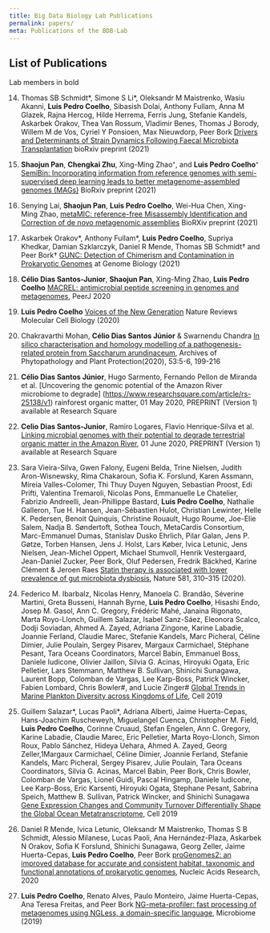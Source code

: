 ```yaml
---
title: Big Data Biology Lab Publications
permalink: papers/
meta: Publications of the BDB-Lab
---
```


## List of Publications

Lab members in bold

14. Thomas SB Schmidt*, Simone S Li*, Oleksandr M Maistrenko, Wasiu Akanni,
    **Luis Pedro Coelho**, Sibasish Dolai, Anthony Fullam, Anna M Glazek, Rajna
    Hercog, Hilde Herrema, Ferris Jung, Stefanie Kandels, Askarbek Orakov, Thea
    Van Rossum, Vladimir Benes, Thomas J Borody, Willem M de Vos, Cyriel
    Y Ponsioen, Max Nieuwdorp, Peer Bork [Drivers and Determinants of Strain
    Dynamics Following Faecal Microbiota
    Transplantation](https://doi.org/10.1101/2021.09.30.462010) bioRxiv
    preprint (2021)

13. **Shaojun Pan**, **Chengkai Zhu**, Xing-Ming Zhao⁺, and **Luis Pedro
    Coelho**⁺ [SemiBin: Incorporating information from reference genomes with
    semi-supervised deep learning leads to better metagenome-assembled genomes
    (MAGs)](https://doi.org/10.1101/2021.08.16.456517) BioRxiv preprint (2021)

12. Senying Lai, **Shaojun Pan**, **Luis Pedro Coelho**, Wei-Hua Chen, Xing-Ming Zhao,
    [metaMIC: reference-free Misassembly Identification and Correction of de
    novo metagenomic
    assemblies](https://www.biorxiv.org/content/10.1101/2021.06.22.449514v1)
    BioRXiv preprint (2021)

11. Askarbek Orakov\*, Anthony Fullam\*, **Luis Pedro Coelho**, Supriya
    Khedkar, Damian Szklarczyk, Daniel R Mende, Thomas SB Schmidt† and Peer
    Bork† [GUNC: Detection of Chimerism and Contamination in Prokaryotic
    Genomes](https://link.springer.com/article/10.1186/s13059-021-02393-0) at
    Genome Biology (2021)

10. **Célio Dias Santos-Junior**, **Shaojun Pan**, Xing-Ming Zhao, **Luis Pedro
   Coelho** [MACREL: antimicrobial peptide screening in genomes and
   metagenomes](https://peerj.com/articles/10555/), PeerJ 2020

9. **Luis Pedro Coelho** [Voices of the New
    Generation](https://www.nature.com/articles/s41580-020-0265-5) Nature
    Reviews Molecular Cell Biology (2020)

8. Chakravarthi Mohan, **Célio Dias Santos Júnior** & Swarnendu Chandra
   [In silico characterisation and homology modelling of a pathogenesis-related
   protein from Saccharum arundinaceum](https://doi.org/10.1080/03235408.2020.1736739),
   Archives of Phytopathology and Plant Protection(2020), 53:5-6, 199-216

7. **Célio Dias Santos Júnior**, Hugo Sarmento, Fernando Pellon de Miranda et al.
   [Uncovering the genomic potential of the Amazon River microbiome to degrade]
   (https://www.researchsquare.com/article/rs-25138/v1) rainforest organic matter,
   01 May 2020, PREPRINT (Version 1) available at Research Square

6. **Celio Dias Santos-Junior**, Ramiro Logares, Flavio Henrique-Silva et al.
   [Linking microbial genomes with their potential to degrade terrestrial
   organic matter in the Amazon River](https://www.researchsquare.com/article/rs-32535/v1),
   01 June 2020, PREPRINT (Version 1) available at Research Square

5. Sara Vieira-Silva, Gwen Falony, Eugeni Belda, Trine Nielsen, Judith
   Aron-Wisnewsky, Rima Chakaroun, Sofia K. Forslund, Karen Assmann, Mireia
   Valles-Colomer, Thi Thuy Duyen Nguyen, Sebastian Proost, Edi Prifti,
   Valentina Tremaroli, Nicolas Pons, Emmanuelle Le Chatelier, Fabrizio
   Andreelli, Jean-Phillippe Bastard, **Luis Pedro Coelho**, Nathalie Galleron,
   Tue H. Hansen, Jean-Sébastien Hulot, Christian Lewinter, Helle K. Pedersen,
   Benoit Quinquis, Christine Rouault, Hugo Roume, Joe-Elie Salem, Nadja B.
   Søndertoft, Sothea Touch, MetaCardis Consortium, Marc-Emmanuel Dumas,
   Stanislav Dusko Ehrlich, Pilar Galan, Jens P. Gøtze, Torben Hansen, Jens J.
   Holst, Lars Køber, Ivica Letunic, Jens Nielsen, Jean-Michel Oppert, Michael
   Stumvoll, Henrik Vestergaard, Jean-Daniel Zucker, Peer Bork, Oluf Pedersen,
   Fredrik Bäckhed, Karine Clément & Jeroen Raes [Statin therapy is associated
   with lower prevalence of gut microbiota
   dysbiosis](https://doi.org/10.1038/s41586-020-2269-x), Nature 581, 310–315
   (2020).

4. Federico M. Ibarbalz, Nicolas Henry, Manoela C. Brandão, Séverine Martini,
   Greta Busseni, Hannah Byrne, **Luis Pedro Coelho**, Hisashi Endo, Josep M.
   Gasol, Ann C. Gregory, Frédéric Mahé, Janaina Rigonato, Marta Royo-Llonch,
   Guillem Salazar, Isabel Sanz-Sáez, Eleonora Scalco, Dodji Soviadan, Ahmed A.
   Zayed, Adriana Zingone, Karine Labadie, Joannie Ferland, Claudie Marec,
   Stefanie Kandels, Marc Picheral, Céline Dimier, Julie Poulain, Sergey
   Pisarev, Margaux Carmichael, Stéphane Pesant, Tara Oceans Coordinators,
   Marcel Babin, Emmanuel Boss, Daniele Iudicone, Olivier Jaillon, Silvia G.
   Acinas, Hiroyuki Ogata, Eric Pelletier, Lars Stemmann, Matthew B. Sullivan,
   Shinichi Sunagawa, Laurent Bopp, Colomban de Vargas, Lee Karp-Boss, Patrick
   Wincker, Fabien Lombard, Chris Bowler#, and Lucie Zinger# [Global Trends in
   Marine Plankton Diversity across Kingdoms of
   Life](https://www.cell.com/cell/fulltext/S0092-8674(19)31124-9), Cell 2019

3. Guillem Salazar\*, Lucas Paoli\*, Adriana Alberti, Jaime Huerta-Cepas,
   Hans-Joachim Ruscheweyh, Miguelangel Cuenca, Christopher M. Field, **Luis
   Pedro Coelho**, Corinne Cruaud, Stefan Engelen, Ann C. Gregory, Karine
   Labadie, Claudie Marec, Eric Pelletier, Marta Royo-Llonch, Simon Roux, Pablo
   Sánchez, Hideya Uehara, Ahmed A. Zayed, Georg Zeller,1Margaux Carmichael,
   Céline Dimier, Joannie Ferland, Stefanie Kandels, Marc Picheral, Sergey
   Pisarev, Julie Poulain, Tara Oceans Coordinators, Silvia G. Acinas, Marcel
   Babin, Peer Bork, Chris Bowler, Colomban de Vargas, Lionel Guidi, Pascal
   Hingamp, Daniele Iudicone, Lee Karp-Boss, Eric Karsenti, Hiroyuki Ogata,
   Stephane Pesant, Sabrina Speich, Matthew B. Sullivan, Patrick Wincker, and
   Shinichi Sunagawa [Gene Expression Changes and Community Turnover
   Differentially Shape the Global Ocean
   Metatranscriptome](https://www.cell.com/cell/fulltext/S0092-8674(19)31164-X),
   Cell 2019

2. Daniel R Mende, Ivica Letunic, Oleksandr M Maistrenko, Thomas S B Schmidt,
   Alessio Milanese, Lucas Paoli, Ana Hernández-Plaza, Askarbek N Orakov, Sofia
   K Forslund, Shinichi Sunagawa, Georg Zeller, Jaime Huerta-Cepas, **Luis
   Pedro Coelho**, Peer Bork [proGenomes2: an improved database for accurate
   and consistent habitat, taxonomic and functional annotations of prokaryotic
   genomes](https://doi.org/10.1093/nar/gkz1002), Nucleic Acids Research, 2020

1. **Luis Pedro Coelho**, Renato Alves, Paulo Monteiro, Jaime Huerta-Cepas, Ana
   Teresa Freitas, and Peer Bork [NG-meta-profiler: fast processing of
   metagenomes using NGLess, a domain-specific
   language](https://doi.org/10.1186/s40168-019-0684-8), Microbiome (2019)


